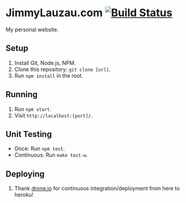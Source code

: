 JimmyLauzau.com [![Build Status](https://drone.io/github.com/jimmay5469/JimmyLauzau.com/status.png)](https://drone.io/github.com/jimmay5469/JimmyLauzau.com/latest)
===============
My personal website.

Setup
-----
1. Install Git, Node.js, NPM.
2. Clone this repository: `git clone [url]`.
3. Run `npm install` in the root.

Running
-------
1. Run `npm start`.
2. Visit `http://localhost:[port]/`.

Unit Testing
-------
* Once: Run `npm test`.
* Continuous: Run `make test-w`.

Deploying
---------
1. Thank [drone.io](https://drone.io/) for continuous integration/deployment from here to heroku!
